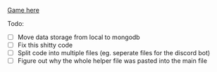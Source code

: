 [Game here](https://github.com/aeolus-1/infinateMuliMinesweeper)

Todo:

- [ ] Move data storage from local to mongodb
- [ ] Fix this shitty code
- [ ] Split code into multiple files (eg. seperate files for the discord bot)
- [ ] Figure out why the whole helper file was pasted into the main file

